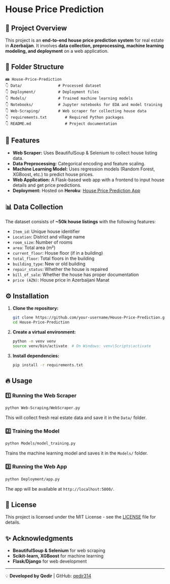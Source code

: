 # House Price Prediction

## 📌 Project Overview
This project is an **end-to-end house price prediction system** for real estate in **Azerbaijan**. It involves **data collection, preprocessing, machine learning modeling, and deployment** on a web application.

## 📂 Folder Structure
```
📾 House-Price-Prediction
👇 Data/                # Processed dataset
👇 Deployment/          # Deployment files
👇 Models/              # Trained machine learning models
👇 Notebooks/           # Jupyter notebooks for EDA and model training
👇 Web-Scraping/        # Web scraper for collecting house data
👇 requirements.txt        # Required Python packages
👇 README.md               # Project documentation
```

## 🚀 Features
- **Web Scraper:** Uses BeautifulSoup & Selenium to collect house listing data.
- **Data Preprocessing:** Categorical encoding and feature scaling.
- **Machine Learning Model:** Uses regression models (Random Forest, XGBoost, etc.) to predict house prices.
- **Web Application:** A Flask-based web app with a frontend to input house details and get price predictions.
- **Deployment:** Hosted on **Heroku**: [House Price Prediction App](https://house-prediction-app-3032a14def7e.herokuapp.com/)

## 📊 Data Collection
The dataset consists of **~50k house listings** with the following features:
- `Item_id`: Unique house identifier
- `Location`: District and village name
- `room_size`: Number of rooms
- `area`: Total area (m²)
- `current_floor`: House floor (if in a building)
- `total_floor`: Total floors in the building
- `building_type`: New or old building
- `repair_status`: Whether the house is repaired
- `bill_of_sale`: Whether the house has proper documentation
- `price (AZN)`: House price in Azerbaijani Manat

## ⚙️ Installation
1. **Clone the repository:**
   ```bash
   git clone https://github.com/your-username/House-Price-Prediction.git
   cd House-Price-Prediction
   ```
2. **Create a virtual environment:**
   ```bash
   python -m venv venv
   source venv/bin/activate  # On Windows: venv\Scripts\activate
   ```
3. **Install dependencies:**
   ```bash
   pip install -r requirements.txt
   ```

## 🔥 Usage
### **1️⃣ Running the Web Scraper**
```bash
python Web-Scraping/WebScraper.py
```
This will collect fresh real estate data and save it in the `Data/` folder.

### **2️⃣ Training the Model**
```bash
python Models/model_training.py
```
Trains the machine learning model and saves it in the `Models/` folder.

### **3️⃣ Running the Web App**
```bash
python Deployment/app.py
```
The app will be available at `http://localhost:5000/`.

## 📄 License
This project is licensed under the MIT License - see the [LICENSE](LICENSE) file for details.

## ✨ Acknowledgments
- **BeautifulSoup & Selenium** for web scraping
- **Scikit-learn, XGBoost** for machine learning
- **Flask/Django** for web development

---
💡 **Developed by Qedir** | GitHub: [qedir314](https://github.com/qedir314)

